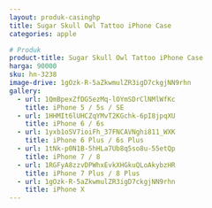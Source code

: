 ```yaml
---
layout: produk-casinghp
title: Sugar Skull Owl Tattoo iPhone Case
categories: apple

# Produk
product-title: Sugar Skull Owl Tattoo iPhone Case
harga: 90000
sku: hn-3238
image-drive: 1gOzk-R-5aZkwmulZR3igD7ckgjNN9rhn
gallery:
  - url: 1QmBpexZfDG5ezMq-lOYmSDrClNMlWfKc
    title: iPhone 5 / 5s / SE
  - url: 1HHMIt6lUHCZqYMvT2KGchk-6pI8jpqXU
    title: iPhone 6 / 6s
  - url: 1yxb1oSV7ioiFh_37FNCAVNghi811_WXK
    title: iPhone 6 Plus / 6s Plus
  - url: 1tNk-p0N1B-5hHLa7Ub8q5so8u-55etQp
    title: iPhone 7 / 8
  - url: 1RGFyA8zzvDPWhxEvkXHGkuQLoAkybzHR
    title: iPhone 7 Plus / 8 Plus
  - url: 1gOzk-R-5aZkwmulZR3igD7ckgjNN9rhn
    title: iPhone X
---
```

